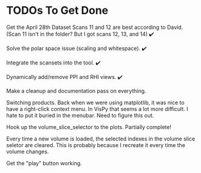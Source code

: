 # TODOs To Get Done

Get the April 28th Dataset
Scans 11 and 12 are best according to David. (Scan 11 isn't in the folder? But I got scans 12, 13, and 14) ✔️

Solve the polar space issue (scaling and whitespace). ✔️

Integrate the scansets into the tool. ✔️

Dynamically add/remove PPI and RHI views. ✔️

Make a cleanup and documentation pass on everything.

Switching products. Back when we were using matplotlib, it was nice to have a right-click context menu. In VisPy that seems a lot more difficult. I hate to put it buried in the menubar. Need to figure this out.

Hook up the volume_slice_selector to the plots. Partially complete!

Every time a new volume is loaded, the selected indexes in the volume slice seletor are cleared. This is probably because I recreate it every time the volume changes.

Get the "play" button working.
